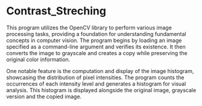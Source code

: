 # Contrast_Streching
This program utilizes the OpenCV library to perform various image processing tasks, providing a foundation for understanding fundamental concepts in computer vision. The program begins by loading an image specified as a command-line argument and verifies its existence. It then converts the image to grayscale and creates a copy while preserving the original color information.

One notable feature is the computation and display of the image histogram, showcasing the distribution of pixel intensities. The program counts the occurrences of each intensity level and generates a histogram for visual analysis. This histogram is displayed alongside the original image, grayscale version and the copied image.

